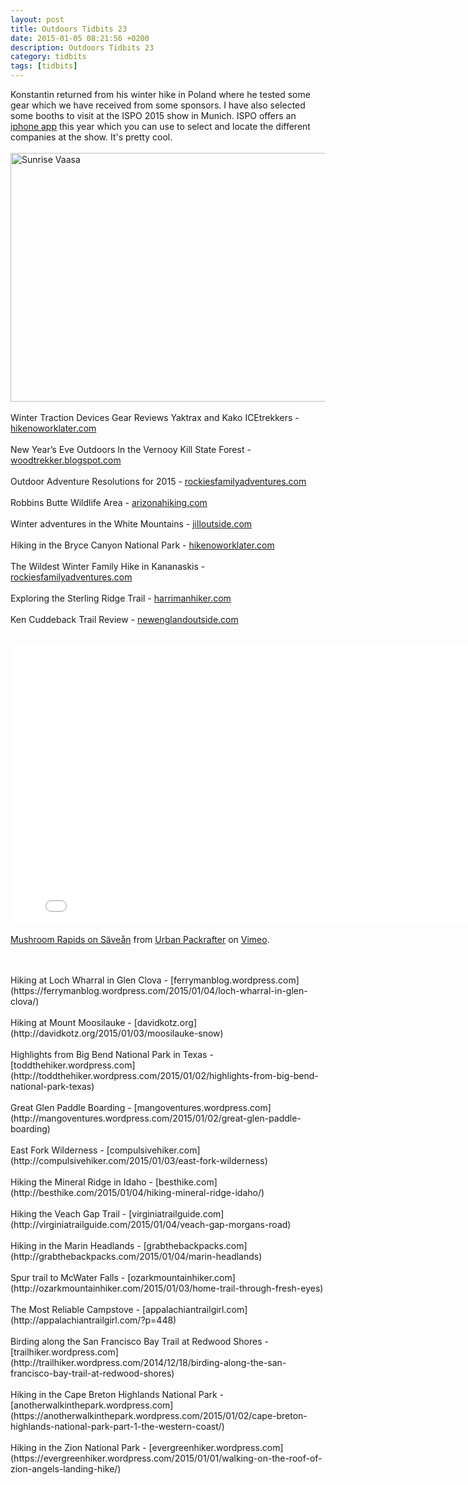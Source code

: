 ```yaml
---
layout: post
title: Outdoors Tidbits 23
date: 2015-01-05 08:21:56 +0200
description: Outdoors Tidbits 23
category: tidbits
tags: [tidbits]
---
```

Konstantin returned from his winter hike in Poland where he tested some gear which we have received from some sponsors. I have also selected some booths to visit at the ISPO 2015 show in Munich.  ISPO offers an [iphone app](https://itunes.apple.com/us/app/ispo-munich-2015/id774932557?mt=8) this year which you can use to select and locate the different companies at the show. It's pretty cool.<br><br> 
<a href="https://www.flickr.com/photos/90204224@N07/11364450534" title="Sunrise Vaasa"><img src="https://farm6.staticflickr.com/5501/11364450534_fda331ca57_b.jpg" width="1024" height="398" alt="Sunrise Vaasa"></a><br><!--more--><br>
Winter Traction Devices Gear Reviews  Yaktrax and Kako ICEtrekkers - [hikenoworklater.com](http://hikenoworklater.com/2015/01/04/gear-review-winter-traction-devices)
<br><br>
New Year’s Eve Outdoors In the Vernooy Kill State Forest - [woodtrekker.blogspot.com](http://woodtrekker.blogspot.com/2015/01/trip-report-new-years-eve-in-woods.html)
<br><br>
Outdoor Adventure Resolutions for 2015 - [rockiesfamilyadventures.com](http://www.rockiesfamilyadventures.com/2015/01/my-outdoor-adventure-resolutions-for.html)
<br><br>
Robbins Butte Wildlife Area - [arizonahiking.com](http://arizonahiking.blogspot.com/2015/01/robbins-butte-wildlife-area.html)
<br><br>
Winter adventures in the White Mountains - [jilloutside.com](http://www.jilloutside.com/2015/01/slow-snow-and-35-below.html)
<br><br>
Hiking in the Bryce Canyon National Park - [hikenoworklater.com](http://hikenoworklater.com/2015/01/02/bryce-canyon-national-park)
<br><br>
The Wildest Winter Family Hike in Kananaskis - [rockiesfamilyadventures.com](http://www.rockiesfamilyadventures.com/2015/01/the-wildest-winter-family-hike-in.html)
<br><br>
Exploring the Sterling Ridge Trail - [harrimanhiker.com](http://www.harrimanhiker.com/2014/12/sterling-ridge-trail-from-route-17a.html)
<br><br>
Ken Cuddeback Trail Review - [newenglandoutside.com](http://newenglandoutside.com/2015/01/05/ken-cuddeback-trail-review)
<br><br>
<iframe src="//player.vimeo.com/video/115772671" width="800" height="450" frameborder="0" webkitallowfullscreen mozallowfullscreen allowfullscreen></iframe> <p><a href="http://vimeo.com/115772671">Mushroom Rapids on Säveån</a> from <a href="http://vimeo.com/urbanpackrafter">Urban Packrafter</a> on <a href="https://vimeo.com">Vimeo</a>.</p>
<br><br>
Hiking at Loch Wharral in Glen Clova - [ferrymanblog.wordpress.com](https://ferrymanblog.wordpress.com/2015/01/04/loch-wharral-in-glen-clova/)
<br><br>
Hiking at Mount Moosilauke - [davidkotz.org](http://davidkotz.org/2015/01/03/moosilauke-snow)
<br><br>
Highlights from Big Bend National Park in Texas - [toddthehiker.wordpress.com](http://toddthehiker.wordpress.com/2015/01/02/highlights-from-big-bend-national-park-texas)
<br><br>
Great Glen Paddle Boarding - [mangoventures.wordpress.com](http://mangoventures.wordpress.com/2015/01/02/great-glen-paddle-boarding)
<br><br>
East Fork Wilderness - [compulsivehiker.com](http://compulsivehiker.com/2015/01/03/east-fork-wilderness)
<br><br>
Hiking the Mineral Ridge in Idaho - [besthike.com](http://besthike.com/2015/01/04/hiking-mineral-ridge-idaho/)
<br><br>
Hiking the Veach Gap Trail - [virginiatrailguide.com](http://virginiatrailguide.com/2015/01/04/veach-gap-morgans-road)
<br><br>
Hiking in the Marin Headlands - [grabthebackpacks.com](http://grabthebackpacks.com/2015/01/04/marin-headlands)
<br><br>
Spur trail to McWater Falls - [ozarkmountainhiker.com](http://ozarkmountainhiker.com/2015/01/03/home-trail-through-fresh-eyes)
<br><br>
The Most Reliable Campstove - [appalachiantrailgirl.com](http://appalachiantrailgirl.com/?p=448)
<br><br>
Birding along the San Francisco Bay Trail at Redwood Shores - [trailhiker.wordpress.com](http://trailhiker.wordpress.com/2014/12/18/birding-along-the-san-francisco-bay-trail-at-redwood-shores)
<br><br>
Hiking in the Cape Breton Highlands National Park - [anotherwalkinthepark.wordpress.com](https://anotherwalkinthepark.wordpress.com/2015/01/02/cape-breton-highlands-national-park-part-1-the-western-coast/) 
<br><br>
Hiking in the Zion National Park - [evergreenhiker.wordpress.com](https://evergreenhiker.wordpress.com/2015/01/01/walking-on-the-roof-of-zion-angels-landing-hike/)
